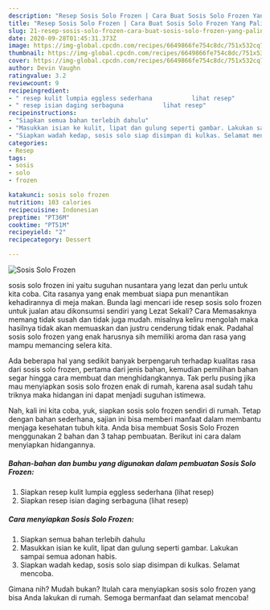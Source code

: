 ```yaml
---
description: "Resep Sosis Solo Frozen | Cara Buat Sosis Solo Frozen Yang Paling Enak"
title: "Resep Sosis Solo Frozen | Cara Buat Sosis Solo Frozen Yang Paling Enak"
slug: 21-resep-sosis-solo-frozen-cara-buat-sosis-solo-frozen-yang-paling-enak
date: 2020-09-28T01:45:31.373Z
image: https://img-global.cpcdn.com/recipes/6649866fe754c8dc/751x532cq70/sosis-solo-frozen-foto-resep-utama.jpg
thumbnail: https://img-global.cpcdn.com/recipes/6649866fe754c8dc/751x532cq70/sosis-solo-frozen-foto-resep-utama.jpg
cover: https://img-global.cpcdn.com/recipes/6649866fe754c8dc/751x532cq70/sosis-solo-frozen-foto-resep-utama.jpg
author: Devin Vaughn
ratingvalue: 3.2
reviewcount: 9
recipeingredient:
- " resep kulit lumpia eggless sederhana           lihat resep"
- " resep isian daging serbaguna           lihat resep"
recipeinstructions:
- "Siapkan semua bahan terlebih dahulu"
- "Masukkan isian ke kulit, lipat dan gulung seperti gambar. Lakukan sampai semua adonan habis."
- "Siapkan wadah kedap, sosis solo siap disimpan di kulkas. Selamat mencoba."
categories:
- Resep
tags:
- sosis
- solo
- frozen

katakunci: sosis solo frozen 
nutrition: 103 calories
recipecuisine: Indonesian
preptime: "PT36M"
cooktime: "PT51M"
recipeyield: "2"
recipecategory: Dessert

---
```



![Sosis Solo Frozen](https://img-global.cpcdn.com/recipes/6649866fe754c8dc/751x532cq70/sosis-solo-frozen-foto-resep-utama.jpg)


sosis solo frozen ini yaitu suguhan nusantara yang lezat dan perlu untuk kita coba. Cita rasanya yang enak membuat siapa pun menantikan kehadirannya di meja makan.
Bunda lagi mencari ide resep sosis solo frozen untuk jualan atau dikonsumsi sendiri yang Lezat Sekali? Cara Memasaknya memang tidak susah dan tidak juga mudah. misalnya keliru mengolah maka hasilnya tidak akan memuaskan dan justru cenderung tidak enak. Padahal sosis solo frozen yang enak harusnya sih memiliki aroma dan rasa yang mampu memancing selera kita.



Ada beberapa hal yang sedikit banyak berpengaruh terhadap kualitas rasa dari sosis solo frozen, pertama dari jenis bahan, kemudian pemilihan bahan segar hingga cara membuat dan menghidangkannya. Tak perlu pusing jika mau menyiapkan sosis solo frozen enak di rumah, karena asal sudah tahu triknya maka hidangan ini dapat menjadi suguhan istimewa.


Nah, kali ini kita coba, yuk, siapkan sosis solo frozen sendiri di rumah. Tetap dengan bahan sederhana, sajian ini bisa memberi manfaat dalam membantu menjaga kesehatan tubuh kita. Anda bisa membuat Sosis Solo Frozen menggunakan 2 bahan dan 3 tahap pembuatan. Berikut ini cara dalam menyiapkan hidangannya.

<!--inarticleads1-->

##### Bahan-bahan dan bumbu yang digunakan dalam pembuatan Sosis Solo Frozen:

1. Siapkan  resep kulit lumpia eggless sederhana           (lihat resep)
1. Siapkan  resep isian daging serbaguna           (lihat resep)




<!--inarticleads2-->

##### Cara menyiapkan Sosis Solo Frozen:

1. Siapkan semua bahan terlebih dahulu
1. Masukkan isian ke kulit, lipat dan gulung seperti gambar. Lakukan sampai semua adonan habis.
1. Siapkan wadah kedap, sosis solo siap disimpan di kulkas. Selamat mencoba.




Gimana nih? Mudah bukan? Itulah cara menyiapkan sosis solo frozen yang bisa Anda lakukan di rumah. Semoga bermanfaat dan selamat mencoba!
